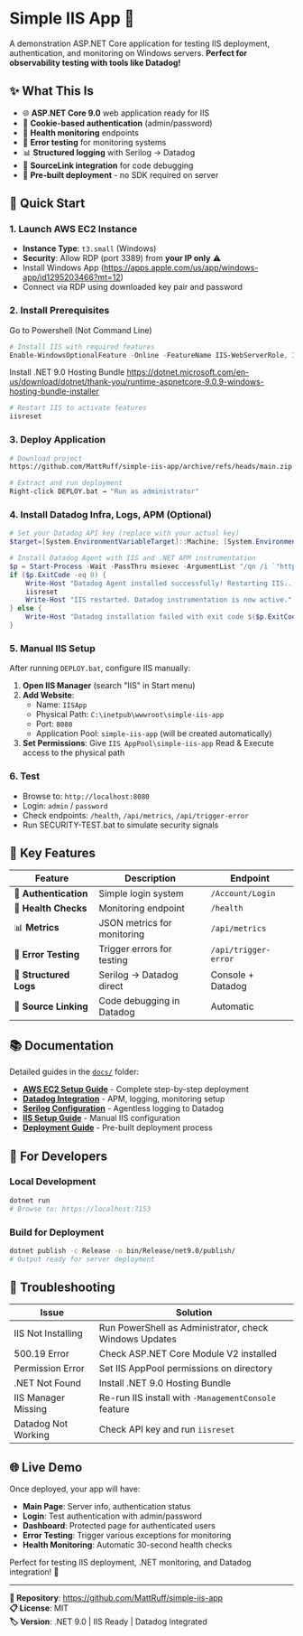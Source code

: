 # Simple IIS App 🚀

A demonstration ASP.NET Core application for testing IIS deployment, authentication, and monitoring on Windows servers. **Perfect for observability testing with tools like Datadog!**

## ✨ **What This Is**

- 🌐 **ASP.NET Core 9.0** web application ready for IIS
- 🔐 **Cookie-based authentication** (admin/password)
- 💓 **Health monitoring** endpoints
- 🐛 **Error testing** for monitoring systems
- 📊 **Structured logging** with Serilog → Datadog
- 🔗 **SourceLink integration** for code debugging
- 🚀 **Pre-built deployment** - no SDK required on server

## 🚀 **Quick Start**

### **1. Launch AWS EC2 Instance**
- **Instance Type**: `t3.small` (Windows)
- **Security**: Allow RDP (port 3389) from **your IP only** ⚠️
- Install Windows App (https://apps.apple.com/us/app/windows-app/id1295203466?mt=12)
- Connect via RDP using downloaded key pair and password

### **2. Install Prerequisites**
Go to Powershell (Not Command Line)
```powershell
# Install IIS with required features
Enable-WindowsOptionalFeature -Online -FeatureName IIS-WebServerRole, IIS-WebServer, IIS-CommonHttpFeatures, IIS-HttpErrors, IIS-HttpRedirect, IIS-ApplicationDevelopment, IIS-NetFxExtensibility45, IIS-HealthAndDiagnostics, IIS-HttpLogging, IIS-Security, IIS-RequestFiltering, IIS-Performance, IIS-WebServerManagementTools, IIS-ManagementConsole, IIS-IIS6ManagementCompatibility, IIS-Metabase, IIS-ASPNET45 -All
```

Install .NET 9.0 Hosting Bundle
https://dotnet.microsoft.com/en-us/download/dotnet/thank-you/runtime-aspnetcore-9.0.9-windows-hosting-bundle-installer

```powershell
# Restart IIS to activate features
iisreset
```

### **3. Deploy Application**
```bash
# Download project
https://github.com/MattRuff/simple-iis-app/archive/refs/heads/main.zip

# Extract and run deployment
Right-click DEPLOY.bat → "Run as administrator"
```

### **4. Install Datadog Infra, Logs, APM (Optional)**
```powershell
# Set your Datadog API key (replace with your actual key)
$target=[System.EnvironmentVariableTarget]::Machine; [System.Environment]::SetEnvironmentVariable('DD_API_KEY','XXXXXX',$target)

# Install Datadog Agent with IIS and .NET APM instrumentation
$p = Start-Process -Wait -PassThru msiexec -ArgumentList "/qn /i `"https://windows-agent.datadoghq.com/datadog-agent-7-latest.amd64.msi`" /log C:\Windows\SystemTemp\install-datadog.log APIKEY=`"$env:DD_API_KEY`" SITE=`"datadoghq.com`" DD_APM_INSTRUMENTATION_ENABLED=`"iis`" DD_APM_INSTRUMENTATION_LIBRARIES=`"dotnet:3`""
if ($p.ExitCode -eq 0) { 
    Write-Host "Datadog Agent installed successfully! Restarting IIS..." -ForegroundColor Green
    iisreset 
    Write-Host "IIS restarted. Datadog instrumentation is now active." -ForegroundColor Green
} else {
    Write-Host "Datadog installation failed with exit code $($p.ExitCode). Check logs at C:\Windows\SystemTemp\install-datadog.log" -ForegroundColor Red
}
```

### **5. Manual IIS Setup**
After running `DEPLOY.bat`, configure IIS manually:

1. **Open IIS Manager** (search "IIS" in Start menu)
2. **Add Website**:
   - Name: `IISApp`
   - Physical Path: `C:\inetpub\wwwroot\simple-iis-app`
   - Port: `8080`
   - Application Pool: `simple-iis-app` (will be created automatically)
3. **Set Permissions**: Give `IIS AppPool\simple-iis-app` Read & Execute access to the physical path


### **6. Test**
- Browse to: `http://localhost:8080`
- Login: `admin` / `password`
- Check endpoints: `/health`, `/api/metrics`, `/api/trigger-error`
- Run SECURITY-TEST.bat to simulate security signals


## 🎯 **Key Features**

| Feature | Description | Endpoint |
|---------|-------------|----------|
| 🔐 **Authentication** | Simple login system | `/Account/Login` |
| 💓 **Health Checks** | Monitoring endpoint | `/health` |
| 📊 **Metrics** | JSON metrics for monitoring | `/api/metrics` |
| 🐛 **Error Testing** | Trigger errors for testing | `/api/trigger-error` |
| 📝 **Structured Logs** | Serilog → Datadog direct | Console + Datadog |
| 🔗 **Source Linking** | Code debugging in Datadog | Automatic |

## 📚 **Documentation**

Detailed guides in the [`docs/`](docs/) folder:

- **[AWS EC2 Setup Guide](docs/README-DETAILED.md)** - Complete step-by-step deployment
- **[Datadog Integration](docs/DATADOG-INTEGRATION.md)** - APM, logging, monitoring setup
- **[Serilog Configuration](docs/SERILOG-SETUP.md)** - Agentless logging to Datadog
- **[IIS Setup Guide](docs/IIS-SETUP-GUIDE.txt)** - Manual IIS configuration
- **[Deployment Guide](docs/DEPLOYMENT-GUIDE.md)** - Pre-built deployment process

## 🔧 **For Developers**

### **Local Development**
```bash
dotnet run
# Browse to: https://localhost:7153
```

### **Build for Deployment**
```bash
dotnet publish -c Release -o bin/Release/net9.0/publish/
# Output ready for server deployment
```

## 🚨 **Troubleshooting**

| Issue | Solution |
|-------|----------|
| IIS Not Installing | Run PowerShell as Administrator, check Windows Updates |
| 500.19 Error | Check ASP.NET Core Module V2 installed |
| Permission Error | Set IIS AppPool permissions on directory |
| .NET Not Found | Install .NET 9.0 Hosting Bundle |
| IIS Manager Missing | Re-run IIS install with `-ManagementConsole` feature |
| Datadog Not Working | Check API key and run `iisreset` |

## 🌐 **Live Demo**

Once deployed, your app will have:
- **Main Page**: Server info, authentication status
- **Login**: Test authentication with admin/password
- **Dashboard**: Protected page for authenticated users
- **Error Testing**: Trigger various exceptions for monitoring
- **Health Monitoring**: Automatic 30-second health checks

Perfect for testing IIS deployment, .NET monitoring, and Datadog integration! 🎉

---

**📁 Repository**: https://github.com/MattRuff/simple-iis-app  
**📋 License**: MIT  
**🏷️ Version**: .NET 9.0 | IIS Ready | Datadog Integrated